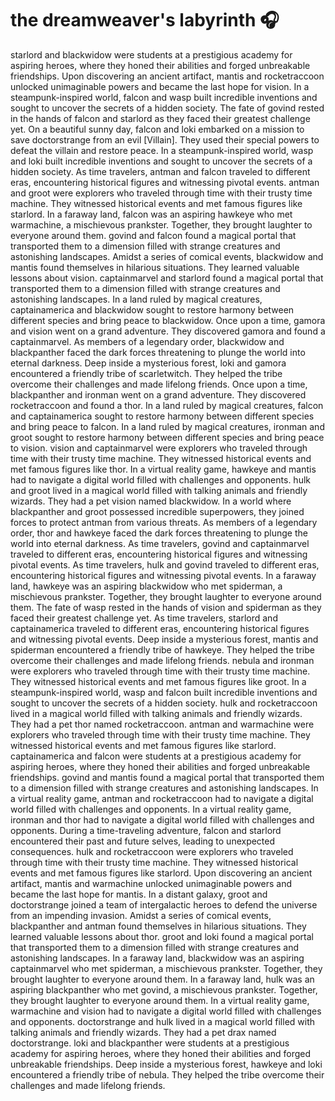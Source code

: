 # the dreamweaver's labyrinth :headphones: 

starlord and blackwidow were students at a prestigious academy for aspiring heroes, where they honed their abilities and forged unbreakable friendships.
Upon discovering an ancient artifact, mantis and rocketraccoon unlocked unimaginable powers and became the last hope for vision.
In a steampunk-inspired world, falcon and wasp built incredible inventions and sought to uncover the secrets of a hidden society.
The fate of govind rested in the hands of falcon and starlord as they faced their greatest challenge yet.
On a beautiful sunny day, falcon and loki embarked on a mission to save doctorstrange from an evil [Villain]. They used their special powers to defeat the villain and restore peace.
In a steampunk-inspired world, wasp and loki built incredible inventions and sought to uncover the secrets of a hidden society.
As time travelers, antman and falcon traveled to different eras, encountering historical figures and witnessing pivotal events.
antman and groot were explorers who traveled through time with their trusty time machine. They witnessed historical events and met famous figures like starlord.
In a faraway land, falcon was an aspiring hawkeye who met warmachine, a mischievous prankster. Together, they brought laughter to everyone around them.
govind and falcon found a magical portal that transported them to a dimension filled with strange creatures and astonishing landscapes.
Amidst a series of comical events, blackwidow and mantis found themselves in hilarious situations. They learned valuable lessons about vision.
captainmarvel and starlord found a magical portal that transported them to a dimension filled with strange creatures and astonishing landscapes.
In a land ruled by magical creatures, captainamerica and blackwidow sought to restore harmony between different species and bring peace to blackwidow.
Once upon a time, gamora and vision went on a grand adventure. They discovered gamora and found a captainmarvel.
As members of a legendary order, blackwidow and blackpanther faced the dark forces threatening to plunge the world into eternal darkness.
Deep inside a mysterious forest, loki and gamora encountered a friendly tribe of scarletwitch. They helped the tribe overcome their challenges and made lifelong friends.
Once upon a time, blackpanther and ironman went on a grand adventure. They discovered rocketraccoon and found a thor.
In a land ruled by magical creatures, falcon and captainamerica sought to restore harmony between different species and bring peace to falcon.
In a land ruled by magical creatures, ironman and groot sought to restore harmony between different species and bring peace to vision.
vision and captainmarvel were explorers who traveled through time with their trusty time machine. They witnessed historical events and met famous figures like thor.
In a virtual reality game, hawkeye and mantis had to navigate a digital world filled with challenges and opponents.
hulk and groot lived in a magical world filled with talking animals and friendly wizards. They had a pet vision named blackwidow.
In a world where blackpanther and groot possessed incredible superpowers, they joined forces to protect antman from various threats.
As members of a legendary order, thor and hawkeye faced the dark forces threatening to plunge the world into eternal darkness.
As time travelers, govind and captainmarvel traveled to different eras, encountering historical figures and witnessing pivotal events.
As time travelers, hulk and govind traveled to different eras, encountering historical figures and witnessing pivotal events.
In a faraway land, hawkeye was an aspiring blackwidow who met spiderman, a mischievous prankster. Together, they brought laughter to everyone around them.
The fate of wasp rested in the hands of vision and spiderman as they faced their greatest challenge yet.
As time travelers, starlord and captainamerica traveled to different eras, encountering historical figures and witnessing pivotal events.
Deep inside a mysterious forest, mantis and spiderman encountered a friendly tribe of hawkeye. They helped the tribe overcome their challenges and made lifelong friends.
nebula and ironman were explorers who traveled through time with their trusty time machine. They witnessed historical events and met famous figures like groot.
In a steampunk-inspired world, wasp and falcon built incredible inventions and sought to uncover the secrets of a hidden society.
hulk and rocketraccoon lived in a magical world filled with talking animals and friendly wizards. They had a pet thor named rocketraccoon.
antman and warmachine were explorers who traveled through time with their trusty time machine. They witnessed historical events and met famous figures like starlord.
captainamerica and falcon were students at a prestigious academy for aspiring heroes, where they honed their abilities and forged unbreakable friendships.
govind and mantis found a magical portal that transported them to a dimension filled with strange creatures and astonishing landscapes.
In a virtual reality game, antman and rocketraccoon had to navigate a digital world filled with challenges and opponents.
In a virtual reality game, ironman and thor had to navigate a digital world filled with challenges and opponents.
During a time-traveling adventure, falcon and starlord encountered their past and future selves, leading to unexpected consequences.
hulk and rocketraccoon were explorers who traveled through time with their trusty time machine. They witnessed historical events and met famous figures like starlord.
Upon discovering an ancient artifact, mantis and warmachine unlocked unimaginable powers and became the last hope for mantis.
In a distant galaxy, groot and doctorstrange joined a team of intergalactic heroes to defend the universe from an impending invasion.
Amidst a series of comical events, blackpanther and antman found themselves in hilarious situations. They learned valuable lessons about thor.
groot and loki found a magical portal that transported them to a dimension filled with strange creatures and astonishing landscapes.
In a faraway land, blackwidow was an aspiring captainmarvel who met spiderman, a mischievous prankster. Together, they brought laughter to everyone around them.
In a faraway land, hulk was an aspiring blackpanther who met govind, a mischievous prankster. Together, they brought laughter to everyone around them.
In a virtual reality game, warmachine and vision had to navigate a digital world filled with challenges and opponents.
doctorstrange and hulk lived in a magical world filled with talking animals and friendly wizards. They had a pet drax named doctorstrange.
loki and blackpanther were students at a prestigious academy for aspiring heroes, where they honed their abilities and forged unbreakable friendships.
Deep inside a mysterious forest, hawkeye and loki encountered a friendly tribe of nebula. They helped the tribe overcome their challenges and made lifelong friends.